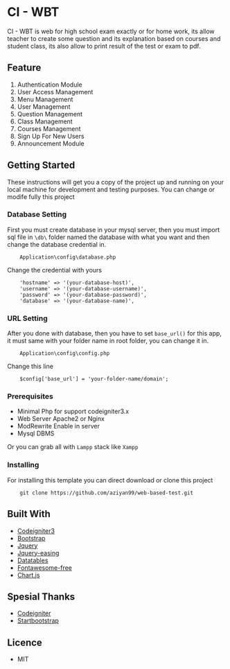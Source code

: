 # CI - WBT

CI - WBT is web for high school exam exactly or for home work, its allow teacher to create some question and its explanation based on courses and student class, its also allow to print result of the test or exam to pdf. 


## Feature
1. Authentication Module
2. User Access Management 
3. Menu Management
4. User Management
5. Question Management
6. Class Management
7. Courses Management
8. Sign Up For New Users
9. Announcement Module


## Getting Started

These instructions will get you a copy of the project up and running on your local machine for development and testing purposes. You can change or modife fully this project 


### Database Setting

    
First you must create database in your mysql server, then you must import sql file in ``` \db\ ``` folder named the database with what you want and then change the database credential in.

```
	Application\config\database.php
```
Change the credential with yours

```
	'hostname' => '(your-database-host)',
	'username' => '(your-database-username)',
	'password' => '(your-database-password)',
	'database' => '(your-database-name)',
```

### URL Setting
After you done with database, then you have to set ``` base_url() ``` for this app, it must same with your folder name in root folder, you can change it in.

```
	Application\config\config.php
```

Change this line 

```
	$config['base_url'] = 'your-folder-name/domain';
```


### Prerequisites

* Minimal Php for support codeigniter3.x
* Web Server Apache2 or Nginx
* ModRewrite Enable in server
* Mysql DBMS

Or you can grab all with ``` Lampp ``` stack like ``` Xampp ```

### Installing

For installing this template you can direct download or clone this project

```
	git clone https://github.com/aziyan99/web-based-test.git
```

## Built With

* [Codeigniter3](https://www.codeigniter.com/)
* [Bootstrap](https://getbootstrap.com/)
* [Jquery](https://jquery.com/)
* [Jquery-easing](http://gsgd.co.uk/sandbox/jquery/easing/) 
* [Datatables](https://datatables.net/) 
* [Fontawesome-free](https://fontawesome.com/) 
* [Chart.js](https://www.chartjs.org/) 

## Spesial Thanks
* [Codeigniter](https://www.codeigniter.com)
* [Startbootstrap](https://startbootstrap.com/)

## Licence
* MIT


